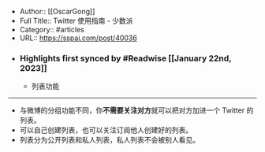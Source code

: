 - Author:: [[OscarGong]]
- Full Title:: Twitter 使用指南 - 少数派
- Category:: #articles
- URL:: https://sspai.com/post/40036
- ### Highlights first synced by #Readwise [[January 22nd, 2023]]
    - 列表功能
----


* 与微博的分组功能不同，你**不需要关注对方**就可以把对方加进一个 Twitter 的列表。
* 可以自己创建列表，也可以关注订阅他人创建好的列表。
* 列表分为公开列表和私人列表，私人列表不会被别人看见。
